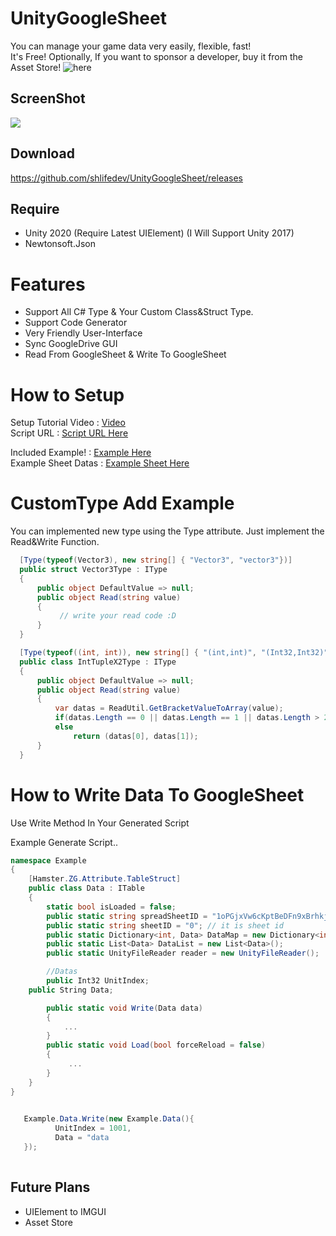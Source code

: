  
 
 # UnityGoogleSheet 
You can manage your game data very easily, flexible, fast!  
 It's Free! Optionally, If you want to sponsor a developer, buy it from the Asset Store! ![here]()
 
 ## ScreenShot
![](https://i.imgur.com/ZBtiwmD.png)

 ## Download
  https://github.com/shlifedev/UnityGoogleSheet/releases
 
 ## Require
  - Unity 2020 (Require Latest UIElement) (I Will Support Unity 2017)
  - Newtonsoft.Json
  
 # Features
 - Support All C# Type & Your Custom Class&Struct Type.
 - Support Code Generator
 - Very Friendly User-Interface
 - Sync GoogleDrive GUI
 - Read From GoogleSheet & Write To GoogleSheet
  
 # How to Setup
 Setup Tutorial Video : [Video](https://www.youtube.com/watch?v=WUyZypX3NHw&feature=youtu.be)  
 Script URL : [Script URL Here](https://script.google.com/d/1XukliHOlfrmX26xvYEA3r2ZBaRoRh7baWLvDv56e9Ix3eIBBF1VDyq2W/edit)  

 Included Example! : [Example Here](https://github.com/shlifedev/UnityGoogleSheet/tree/main/Assets/ZG/ZG.Examples)  
 Example Sheet Datas : [Example Sheet Here](https://drive.google.com/drive/folders/189ozeSkUZpseEBWCOvGlN4FKefwz25Q6?usp=sharing)  
 
 # CustomType Add Example
 You can implemented new type using the Type attribute. Just implement the Read&Write Function.
  
 
  ```csharp
    [Type(typeof(Vector3), new string[] { "Vector3", "vector3"})]
    public struct Vector3Type : IType
    {
        public object DefaultValue => null;
        public object Read(string value)
        {
             // write your read code :D
        }
    }
 ```
 
 
  ```csharp
    [Type(typeof((int, int)), new string[] { "(int,int)", "(Int32,Int32)" })]
    public class IntTupleX2Type : IType
    {
        public object DefaultValue => null;
        public object Read(string value)
        {
            var datas = ReadUtil.GetBracketValueToArray(value);
            if(datas.Length == 0 || datas.Length == 1 || datas.Length > 2) return DefaultValue;
            else 
                return (datas[0], datas[1]); 
        }
    }
 ```

# How to Write Data To GoogleSheet
 Use Write Method In Your Generated Script 
 
 
Example Generate Script..
```cs
namespace Example
{
    [Hamster.ZG.Attribute.TableStruct]
    public class Data : ITable
    { 
        static bool isLoaded = false;
        public static string spreadSheetID = "1oPGjxVw6cKptBeDFn9xBrhkjqoInxaSr_Y7FUyZG3bQ"; // it is file id
        public static string sheetID = "0"; // it is sheet id
        public static Dictionary<int, Data> DataMap = new Dictionary<int, Data>(); 
        public static List<Data> DataList = new List<Data>();  
        public static UnityFileReader reader = new UnityFileReader();

        //Datas
      	public Int32 UnitIndex;
	public String Data;

        public static void Write(Data data)
        { 
            ...
        }  
        public static void Load(bool forceReload = false)
        {
             ...
        } 
    }
}
        
```
```cs
   Example.Data.Write(new Example.Data(){
          UnitIndex = 1001,
          Data = "data
   });
   
```
 
## Future Plans
 - UIElement to IMGUI
 - Asset Store
